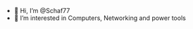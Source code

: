 - 👋 Hi, I’m @Schaf77
- 👀 I’m interested in Computers, Networking and power tools

<!---
Schaf77/Schaf77 is a ✨ special ✨ repository because its `README.md` (this file) appears on your GitHub profile.
You can click the Preview link to take a look at your changes.
--->
